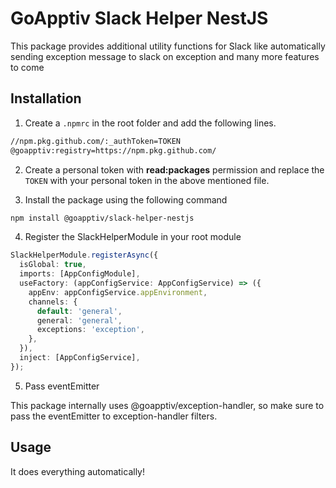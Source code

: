 # GoApptiv Slack Helper NestJS

This package provides additional utility functions for Slack like automatically sending exception message to slack on exception and many more features to come

## Installation

1. Create a `.npmrc` in the root folder and add the following lines.

```bash
//npm.pkg.github.com/:_authToken=TOKEN
@goapptiv:registry=https://npm.pkg.github.com/
```

2. Create a personal token with **read:packages** permission and replace the `TOKEN` with your personal token in the above mentioned file.

3. Install the package using the following command

```bash
npm install @goapptiv/slack-helper-nestjs
```

4. Register the SlackHelperModule in your root module

```ts
SlackHelperModule.registerAsync({
  isGlobal: true,
  imports: [AppConfigModule],
  useFactory: (appConfigService: AppConfigService) => ({
    appEnv: appConfigService.appEnvironment,
    channels: {
      default: 'general',
      general: 'general',
      exceptions: 'exception',
    },
  }),
  inject: [AppConfigService],
});
```

5. Pass eventEmitter

This package internally uses @goapptiv/exception-handler, so make sure to pass the eventEmitter to exception-handler filters.

## Usage

It does everything automatically!
